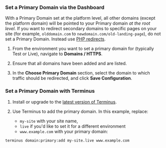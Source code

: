 ### Set a Primary Domain via the Dashboard

<Alert type="danger" title="Warning">

With a Primary Domain set at the platform level, all other domains (except the platform domain) will be pointed to your Primary domain _at the root level_. If you want to redirect secondary domains to specific pages on your site (for example, `olddomain.com` to `newdomain.com/old-landing-page`), do not set a Primary Domain. Instead use [PHP redirects](/redirects/#redirect-with-php).

</Alert>

1. From the environment you want to set a primary domain for (typically Test or Live), navigate to **<span class="glyphicons glyphicons-global"></span> Domains / HTTPS**.

1. Ensure that all domains have been added and are listed.

1. In the **Choose Primary Domain** section, select the domain to which traffic should be redirected, and click **Save Configuration**.

### Set a Primary Domain with Terminus

1. Install or upgrade to the [latest version of Terminus](/terminus/install).

1. Use Terminus to add the primary domain. In this example, replace:

    - `my-site` with your site name,
    - `live` if you'd like to set it for a different environment
    - `www.example.com` with your primary domain:

  ```bash{promptUser: user}
  terminus domain:primary:add my-site.live www.example.com
  ```
